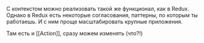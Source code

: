 С контекстом можно реализовать такой же функционал, как в Redux. 
Однако в Redux есть некоторые согласования, паттерны, по которым ты работаешь.
И с ним проще масштабировать крупные приложения.

Там есть и [[Action]], сразу можем изменять (что?!)